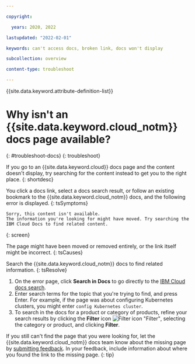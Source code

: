 ```yaml
---

copyright:

  years: 2020, 2022

lastupdated: "2022-02-01"

keywords: can't access docs, broken link, docs won't display

subcollection: overview

content-type: troubleshoot

---
```


{{site.data.keyword.attribute-definition-list}}

# Why isn't an {{site.data.keyword.cloud_notm}} docs page available?
{: #troubleshoot-docs}
{: troubleshoot}

If you go to an {{site.data.keyword.cloud}} docs page and the content doesn't display, try searching for the content instead to get you to the right place.
{: shortdesc}

You click a docs link, select a docs search result, or follow an existing bookmark to the {{site.data.keyword.cloud_notm}} docs, and the following error is displayed.
{: tsSymptoms}

```text
Sorry, this content isn't available.
The information you're looking for might have moved. Try searching the IBM Cloud Docs to find related content.
```
{: screen}

The page might have been moved or removed entirely, or the link itself might be incorrect.
{: tsCauses}

Search the {{site.data.keyword.cloud_notm}} docs to find related information.
{: tsResolve}

1. On the error page, click **Search in Docs** to go directly to the [IBM Cloud docs search](/docs/search).
1. Enter search terms for the topic that you're trying to find, and press Enter. For example, if the page was about configuring Kubernetes clusters, you might enter `config Kubernetes cluster`.
1. To search in the docs for a product or category of products, refine your search results by clicking the **Filter** icon ![Filter icon "Filter"](../icons/filter.svg), selecting the category or product, and clicking **Filter**.

If you still can't find the page that you were looking for, let the {{site.data.keyword.cloud_notm}} docs team know about the missing page by [submitting feedback](/docs/overview?topic=overview-feedback). In your feedback, include information about where you found the link to the missing page.
{: tip}
